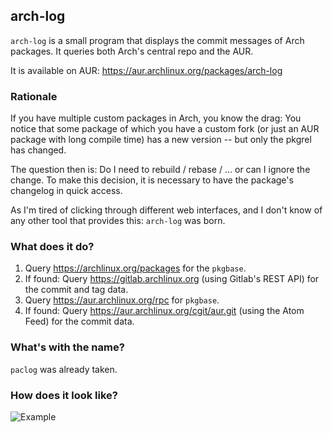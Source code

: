 ## arch-log

`arch-log` is a small program that displays the commit messages of Arch packages. It queries both Arch's central repo and the AUR.

It is available on AUR: https://aur.archlinux.org/packages/arch-log

### Rationale
If you have multiple custom packages in Arch, you know the drag: You notice that some package of which you have a custom fork (or just an AUR package with long compile time) has a new version -- but only the pkgrel has changed.

The question then is: Do I need to rebuild / rebase / ... or can I ignore the change. To make this decision, it is necessary to have the package's changelog in quick access.

As I'm tired of clicking through different web interfaces, and I don't know of any other tool that provides this: `arch-log` was born.

### What does it do?

 1. Query https://archlinux.org/packages for the `pkgbase`.
2. If found: Query https://gitlab.archlinux.org (using Gitlab's REST API) for the commit and tag data.
3. Query https://aur.archlinux.org/rpc for `pkgbase`.
4. If found: Query https://aur.archlinux.org/cgit/aur.git (using the Atom Feed) for the commit data.

### What's with the name?

`paclog` was already taken.

### How does it look like?

![Example](https://necoro.dev/data/example_arch-log.png)
